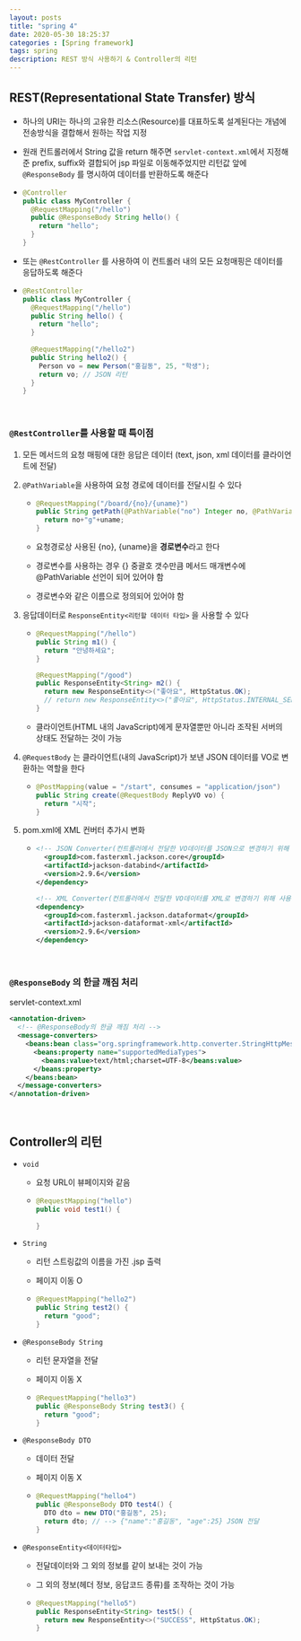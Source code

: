 ```yaml
---
layout: posts
title: "spring 4"
date: 2020-05-30 18:25:37
categories : [Spring framework]
tags: spring
description: REST 방식 사용하기 & Controller의 리턴
---
```


## REST(Representational State Transfer) 방식

- 하나의 URI는 하나의 고유한 리소스(Resource)를 대표하도록 설계된다는 개념에 전송방식을 결합해서 원하는 작업 지정

- 원래 컨트롤러에서 String 값을 return 해주면 `servlet-context.xml`에서 지정해준 prefix, suffix와 결합되어 jsp 파일로 이동해주었지만 리턴값 앞에 `@ResponseBody` 를 명시하여 데이터를 반환하도록 해준다

- ```java
  @Controller
  public class MyController {
    @RequestMapping("/hello")
    public @ResponseBody String hello() {
      return "hello";
    } 
  }
  ```

- 또는 `@RestController` 를 사용하여 이 컨트롤러 내의 모든 요청매핑은 데이터를 응답하도록 해준다

- ```java
  @RestController
  public class MyController {
    @RequestMapping("/hello")
    public String hello() {
      return "hello";
    }
    
    @RequestMapping("/hello2")
    public String hello2() {
      Person vo = new Person("홍길동", 25, "학생");
      return vo; // JSON 리턴
    }
  }
  ```

<br>

### `@RestController`를 사용할 때 특이점

1. 모든 메서드의 요청 매핑에 대한 응답은 데이터 (text, json, xml 데이터를 클라이언트에 전달)

2. `@PathVariable`을 사용하여 요청 경로에 데이터를 전달시킬 수 있다

   - ```java
     @RequestMapping("/board/{no}/{uname}")
     public String getPath(@PathVariable("no") Integer no, @PathVariable("uname") String uname) {
       return no+"g"+uname;
     }
     ```

   - 요청경로상 사용된 {no}, {uname}을 **경로변수**라고 한다

   - 경로변수를 사용하는 경우 {} 중괄호 갯수만큼 메서드 매개변수에 @PathVariable 선언이 되어 있어야 함

   - 경로변수와 같은 이름으로 정의되어 있어야 함

3. 응답데이터로 `ResponseEntity<리턴할 데이터 타입>` 을 사용할 수 있다

   - ```java
     @RequestMapping("/hello")
     public String m1() {
       return "안녕하세요";
     }
     
     @RequestMapping("/good")
     public ResponseEntity<String> m2() {
       return new ResponseEntity<>("좋아요", HttpStatus.OK);
       // return new ResponseEntity<>("좋아요", HttpStatus.INTERNAL_SERVER_ERROR);
     }
     ```

   - 클라이언트(HTML 내의 JavaScript)에게 문자열뿐만 아니라 조작된 서버의 상태도 전달하는 것이 가능

4. `@RequestBody` 는 클라이언트(내의 JavaScript)가 보낸 JSON 데이터를 VO로 변환하는 역할을 한다

   - ```java
     @PostMapping(value = "/start", consumes = "application/json")
     public String create(@RequestBody ReplyVO vo) {
       return "시작";
     }
     ```

5. pom.xml에 XML 컨버터 추가시 변화

   - ```xml
     <!-- JSON Converter(컨트롤러에서 전달한 VO데이터를 JSON으로 변경하기 위해 사용) --> <dependency>
       <groupId>com.fasterxml.jackson.core</groupId> 
       <artifactId>jackson-databind</artifactId> 
       <version>2.9.6</version>
     </dependency>
     
     <!-- XML Converter(컨트롤러에서 전달한 VO데이터를 XML로 변경하기 위해 사용) -->
     <dependency>
       <groupId>com.fasterxml.jackson.dataformat</groupId> 
       <artifactId>jackson-dataformat-xml</artifactId> 
       <version>2.9.6</version>
     </dependency>
     ```

<br>

### `@ResponseBody` 의 한글 깨짐 처리

servlet-context.xml

```xml
<annotation-driven>
  <!-- @ResponseBody의 한글 깨짐 처리 -->
  <message-converters>
    <beans:bean class="org.springframework.http.converter.StringHttpMessageConverter">
      <beans:property name="supportedMediaTypes">
        <beans:value>text/html;charset=UTF-8</beans:value>
      </beans:property>
    </beans:bean>
  </message-converters>
</annotation-driven>
```

<br>

## Controller의 리턴

- `void`

  - 요청 URL이 뷰페이지와 같음

  - ```java
    @RequestMapping("hello")
    public void test1() {
      
    }
    ```

- `String`

  - 리턴 스트링값의 이름을 가진 .jsp 출력

  - 페이지 이동 O

  - ```java
    @RequestMapping("hello2")
    public String test2() {
      return "good";
    }
    ```

- `@ResponseBody String`

  - 리턴 문자열을 전달

  - 페이지 이동 X

  - ```java
    @RequestMapping("hello3")
    public @ResponseBody String test3() {
      return "good";
    }
    ```

- `@ResponseBody DTO`

  - 데이터 전달

  - 페이지 이동 X

  - ```java
    @RequestMapping("hello4")
    public @ResponseBody DTO test4() {
      DTO dto = new DTO("홍길동", 25);
      return dto; // --> {"name":"홍길동", "age":25} JSON 전달
    }
    ```

- `@ResponseEntity<데이터타입>`

  - 전달데이터와 그 외의 정보를 같이 보내는 것이 가능

  - 그 외의 정보(헤더 정보, 응답코드 종류)를 조작하는 것이 가능

  - ```java
    @RequestMapping("hello5")
    public ResponseEntity<String> test5() {
      return new ResponseEntity<>("SUCCESS", HttpStatus.OK);
    }
    ```